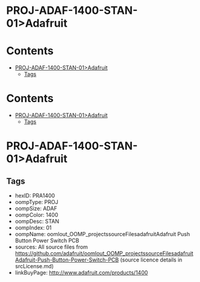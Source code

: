 
PROJ-ADAF-1400-STAN-01>Adafruit
===============================

Contents
========

* [PROJ-ADAF-1400-STAN-01>Adafruit](#proj-adaf-1400-stan-01adafruit)
	* [Tags](#tags)

Contents
========

* [PROJ-ADAF-1400-STAN-01>Adafruit](#proj-adaf-1400-stan-01adafruit)
	* [Tags](#tags)

# PROJ-ADAF-1400-STAN-01>Adafruit

## Tags

- hexID: PRA1400
- oompType: PROJ
- oompSize: ADAF
- oompColor: 1400
- oompDesc: STAN
- oompIndex: 01
- oompName: oomlout_OOMP_projectssourceFilesadafruitAdafruit Push Button Power Switch PCB
- sources: All source files from https://github.com/adafruit/oomlout_OOMP_projectssourceFilesadafruitAdafruit-Push-Button-Power-Switch-PCB (source licence details in srcLicense.md)
- linkBuyPage: http://www.adafruit.com/products/1400
